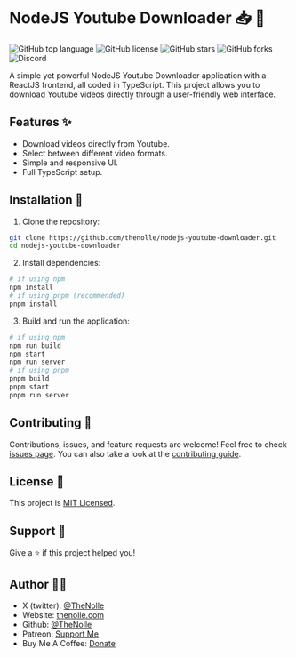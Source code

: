 # NodeJS Youtube Downloader 📥 🎥

![GitHub top language](https://img.shields.io/github/languages/top/thenolle/nodejs-youtube-downloader?color=blue&logo=typescript)
![GitHub license](https://img.shields.io/badge/license-MIT-green)
![GitHub stars](https://img.shields.io/github/stars/thenolle/nodejs-youtube-downloader?style=social)
![GitHub forks](https://img.shields.io/github/forks/thenolle/nodejs-youtube-downloader?style=social)
![Discord](https://img.shields.io/discord/1089982724158279933?label=Discord&logo=discord&logoColor=white)

A simple yet powerful NodeJS Youtube Downloader application with a ReactJS frontend, all coded in TypeScript. This project allows you to download Youtube videos directly through a user-friendly web interface.


## Features ✨
- Download videos directly from Youtube.
- Select between different video formats.
- Simple and responsive UI.
- Full TypeScript setup.

## Installation 🔧
1. Clone the repository:
```bash
git clone https://github.com/thenolle/nodejs-youtube-downloader.git
cd nodejs-youtube-downloader
```
2. Install dependencies:
```bash
# if using npm
npm install
# if using pnpm (recommended)
pnpm install
```
3. Build and run the application:
```bash
# if using npm
npm run build
npm start
npm run server
# if using pnpm
pnpm build
pnpm start
pnpm run server
```

## Contributing 🤝
Contributions, issues, and feature requests are welcome! Feel free to check [issues page](https://github.com/thenolle/nodejs-youtube-downloader/issues). You can also take a look at the [contributing guide](https://github.com/thenolle/nodejs-youtube-downloader/blob/main/CONTRIBUTING.md).

## License 📝
This project is [MIT Licensed](LICENSE).

## Support 💖
Give a ⭐️ if this project helped you!

## Author 👨‍💻
- X (twitter): [@TheNolle](https://twitter.com/thenolly_)
- Website: [thenolle.com](https://thenolle.com)
- Github: [@TheNolle](https://github.com/thenolle)
- Patreon: [Support Me](https://patreon.com/_nolly)
- Buy Me A Coffee: [Donate](https://www.buymeacoffee.com/thenolle)